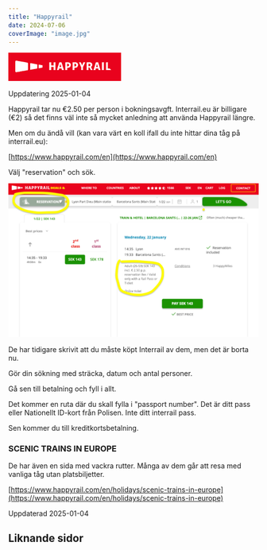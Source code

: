 ```yaml
---
title: "Happyrail"
date: 2024-07-06
coverImage: "image.jpg"
---
```


![](images/happyrail_2.png?w=227)

Uppdatering 2025-01-04

Happyrail tar nu €2.50 per person i bokningsavgft. Interrail.eu är billigare (€2) så det finns väl inte så mycket anledning att använda Happyrail längre.

Men om du ändå vill (kan vara värt en koll ifall du inte hittar dina tåg på interrail.eu):

[https://www.happyrail.com/en](https://www.happyrail.com/en)

Välj "reservation" och sök.

![](images/happyrail_5.png?w=1024)

De har tidigare skrivit att du måste köpt Interrail av dem, men det är borta nu.

Gör din sökning med sträcka, datum och antal personer.

Gå sen till betalning och fyll i allt.

Det kommer en ruta där du skall fylla i "passport number". Det är ditt pass eller Nationellt ID-kort från Polisen. Inte ditt interrail pass.

Sen kommer du till kreditkortsbetalning.

### SCENIC TRAINS IN EUROPE

De har även en sida med vackra rutter. Många av dem går att resa med vanliga tåg utan platsbiljetter.

[https://www.happyrail.com/en/holidays/scenic-trains-in-europe](https://www.happyrail.com/en/holidays/scenic-trains-in-europe)

Uppdaterad 2025-01-04

## Liknande sidor
